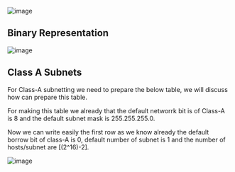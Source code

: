 ![image](https://github.com/user-attachments/assets/e9b2ad57-7889-466a-bf73-8f33186da358)

## Binary Representation
![image](https://github.com/user-attachments/assets/a7b29193-7287-4cd7-ac2d-84de5eac50be)


## Class A Subnets
For Class-A subnetting we need to prepare the below table, we will discuss how can prepare this table.  

For making this table we already that the default networrk bit is of Class-A is 8 and the default subnet mask is 255.255.255.0. 

Now we can write easily the first row as we know already the default borrow bit of class-A is 0, default number of subnet is 1 and the number of hosts/subnet are [(2^16)-2].    

![image](https://github.com/user-attachments/assets/f1bc7650-e6ac-4e40-aced-77a7d02540fe)
